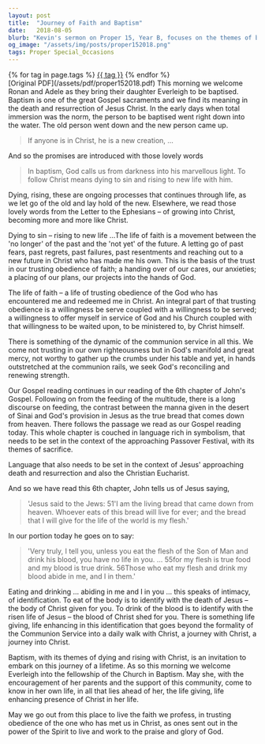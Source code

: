 ```yaml
---
layout: post
title:  "Journey of Faith and Baptism"
date:   2018-08-05
blurb: "Kevin's sermon on Proper 15, Year B, focuses on the themes of baptism, dying to sin, and rising to new life in Christ. He emphasizes the ongoing process of letting go of the past and embracing a future in Christ, highlighting the trust and obedience required in the life of faith. The sermon also explores the symbolism in the Gospel of John, particularly the language of eating and drinking the body and blood of Christ, and how this relates to the intimacy of our relationship with Jesus."
og_image: "/assets/img/posts/proper152018.png"
tags: Proper Special_Occasions
---    
```

<div class="tag-pills">
    {% for tag in page.tags %}
    <a href="{{ site.baseurl }}/tag/{{ tag | slugify }}" class="tag-pill">{{ tag }}</a>
    {% endfor %}
</div>
[Original PDF](/assets/pdf/proper152018.pdf)
This morning we welcome Ronan and Adele as they bring their daughter Everleigh to be baptised. Baptism is one of the great Gospel sacraments and we find its meaning in the death and resurrection of Jesus Christ. In the early days when total immersion was the norm, the person to be baptised went right down into the water. The old person went down and the new person came up.

>If anyone is in Christ, he is a new creation, ...

And so the promises are introduced with those lovely words

>In baptism, God calls us from darkness into his marvellous light.
>To follow Christ means dying to sin and rising to new life with him.

Dying, rising, these are ongoing processes that continues through life, as we let go of the old and lay hold of the new. Elsewhere, we read those lovely words from the Letter to the Ephesians – of growing into Christ, becoming more and more like Christ.

Dying to sin – rising to new life ...The life of faith is a movement between the 'no longer' of the past and the 'not yet' of the future. A letting go of past fears, past regrets, past failures, past resentments and reaching out to a new future in Christ who has made me his own. This is the basis of the trust in our trusting obedience of faith; a handing over of our cares, our anxieties; a placing of our plans, our projects into the hands of God.

The life of faith – a life of trusting obedience of the God who has encountered me and redeemed me in Christ. An integral part of that trusting obedience is a willingness be serve coupled with a willingness to be served; a willingness to offer myself in service of God and his Church coupled with that willingness to be waited upon, to be ministered to, by Christ himself.

There is something of the dynamic of the communion service in all this. We come not trusting in our own righteousness but in God's manifold and great mercy, not worthy to gather up the crumbs under his table and yet, in hands outstretched at the communion rails, we seek God's reconciling and renewing strength.

Our Gospel reading continues in our reading of the 6th chapter of John's Gospel. Following on from the feeding of the multitude, there is a long discourse on feeding, the contrast between the manna given in the desert of Sinai and God's provision in Jesus as the true bread that comes down from heaven. There follows the passage we read as our Gospel reading today. This whole chapter is couched in language rich in symbolism, that needs to be set in the context of the approaching Passover Festival, with its themes of sacrifice.

Language that also needs to be set in the context of Jesus' approaching death and resurrection and also the Christian Eucharist.

And so we have read this 6th chapter, John tells us of Jesus saying,

>'Jesus said to the Jews: 51'I am the living bread that came down from heaven. Whoever eats of this bread will live for ever; and the bread that I will give for the life of the world is my flesh.'

In our portion today he goes on to say:

>'Very truly, I tell you, unless you eat the flesh of the Son of Man and drink his blood, you have no life in you. ... 55for my flesh is true food and my blood is true drink. 56Those who eat my flesh and drink my blood abide in me, and I in them.'

Eating and drinking ... abiding in me and I in you ... this speaks of intimacy, of identification. To eat of the body is to identify with the death of Jesus – the body of Christ given for you. To drink of the blood is to identify with the risen life of Jesus – the blood of Christ shed for you. There is something life giving, life enhancing in this identification that goes beyond the formality of the Communion Service into a daily walk with Christ, a journey with Christ, a journey into Christ.

Baptism, with its themes of dying and rising with Christ, is an invitation to embark on this journey of a lifetime. As so this morning we welcome Everleigh into the fellowship of the Church in Baptism. May she, with the encouragement of her parents and the support of this community, come to know in her own life, in all that lies ahead of her, the life giving, life enhancing presence of Christ in her life.

May we go out from this place to live the faith we profess, in trusting obedience of the one who has met us in Christ, as ones sent out in the power of the Spirit to live and work to the praise and glory of God.
